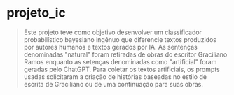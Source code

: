 # projeto_ic

>Este projeto teve como objetivo desenvolver um classificador probabilístico bayesiano ingênuo que diferencie textos produzidos por autores humanos e textos gerados por IA. As sentenças denominadas "natural" foram retiradas de obras do escritor Graciliano Ramos enquanto as setenças denominadas como "artificial" foram geradas pelo ChatGPT. Para coletar os textos artificiais, os prompts usadas solicitaram a criação de histórias baseadas no estilo de escrita de Graciliano ou de uma continuação para suas obras.

